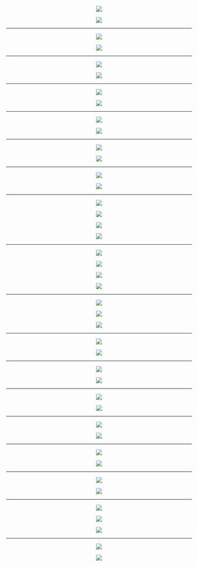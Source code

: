 <div align=center> 

![](imgs/Ex1.png)

</div>

<div align=center> 

![](imgs/Rp1.png)

</div>

---

<div align=center> 

![](imgs/Ex2.png)

</div>

<div align=center> 

![](imgs/Rp2.png)

</div>

---
<div align=center> 

![](imgs/Ex3.png)

</div>

<div align=center> 

![](imgs/Rp3.png)

</div>

---
<div align=center> 

![](imgs/Ex4.png)

</div>

<div align=center> 

![](imgs/Rp4.png)

</div>

---
<div align=center> 

![](imgs/Ex5.png)

</div>

<div align=center> 

![](imgs/Rp6.png)

</div>

---
<div align=center> 

![](imgs/Ex7.png)

</div>

<div align=center> 

![](imgs/Rp7.png)

</div>

---
<div align=center> 

![](imgs/Ex8.png)

</div>

<div align=center> 

![](imgs/Rp8.png)

</div>

---
<div align=center> 

![](imgs/Ex9.1.png)

</div>

<div align=center> 

![](imgs/Ex9.2.png)

</div>

<div align=center> 

![](imgs/Ex9.3.png)

</div>

<div align=center> 

![](imgs/Rp9.png)

</div>

---
<div align=center> 

![](imgs/Ex10.1.png)

</div>

<div align=center> 

![](imgs/Ex10.2.png)

</div>

<div align=center> 

![](imgs/Ex10.3.png)

</div>

<div align=center> 

![](imgs/Rp10.png)

</div>

---
<div align=center> 

![](imgs/Ex11.1.png)

</div>

<div align=center> 

![](imgs/Ex11.2.png)

</div>

<div align=center> 

![](imgs/Rp11.png)

</div>

---
<div align=center> 

![](imgs/Ex12.png)

</div>

<div align=center> 

![](imgs/Rp12.png)

</div>

---
<div align=center> 

![](imgs/Ex13.png)

</div>

<div align=center> 

![](imgs/Rp13.png)

</div>

---
<div align=center> 

![](imgs/Ex14.png)

</div>

</div>

<div align=center> 

![](imgs/Rp14.png)

</div>

---
<div align=center> 

![](imgs/Ex15.png)

</div>

<div align=center> 

![](imgs/Rp15.png)

</div>

---
<div align=center> 

![](imgs/Ex16.png)

</div>

<div align=center> 

![](imgs/Rp16.png)

</div>

---
<div align=center> 

![](imgs/Ex17.png)

</div>

<div align=center> 

![](imgs/Rp17.png)

</div>

---
<div align=center> 

![](imgs/Ex18.1.png)

</div>

<div align=center> 

![](imgs/Ex18.2.png)

</div>

<div align=center> 

![](imgs/Rp18.png)

</div>

---
<div align=center> 

![](imgs/Ex19.png)

</div>

<div align=center> 

![](imgs/Rp19.png)

</div>
